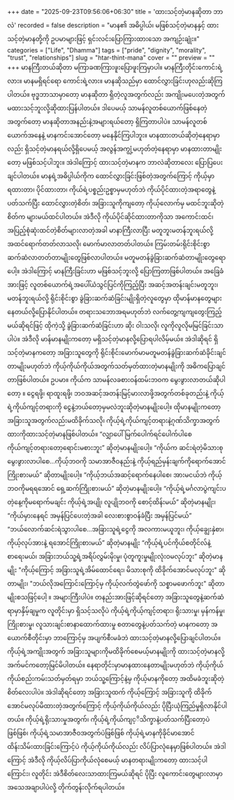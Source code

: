 +++
date = "2025-09-23T09:56:06+06:30"
title = 'ထားသင့်တဲ့မာနဆိုတာ ဘာလဲ'
recorded = false
description = "မာန၏ အဓိပ္ပါယ်၊ မဖြစ်သင့်တဲ့မာနနှင့် ထားသင့်တဲ့မာနတို့ကို ဥပမာများဖြင့် ရှင်းလင်းပြောကြားထားသော အကျဉ်းချုံး။"
categories = ["Life", "Dhamma"]
tags = ["pride", "dignity", "morality", "trust", "relationships"]
slug = "htar-thint-mana"
cover = ""
preview = ""
+++
မာနကြီးတယ်ဆိုတာ မကြာခဏကြားဖူးပြောဖူးကြမှာပါ။ မာနကြီးတိုင်းကောင်းရဲ့လား။ မာနမရှိရင်ရော ကောင်းရဲ့လား။ မာနဆိုသည်မှာ ထောင်လွှားခြင်းဟုလည်းဆိုကြပါတယ်။ ဗုဒ္ဓဘာသာမှာတော့ မာနဆိုတာ ရှိတဲ့လူအတွက်လည်း အကျိုးမပေးတဲ့အတွက် မထားသင့်ဘူးလို့ဆိုထားပြန်ပါတယ်။ ဒါပေမယ့် သာမန်လူတစ်ယောက်ဖြစ်နေတဲ့အတွက်တော့ မာနဆိုတာအနည်းနဲ့အများရယ်တော့ ရှိကြတာပါပဲ။ သာမန်လူတစ်ယောက်အနေနဲ့ မာနကင်းအောင်တော့ မနေနိုင်ကြပါဘူး။ မာနထားတယ်ဆိုတဲ့နေရာမှာလည်း ရှိသင့်တဲ့မာနရယ်လို့ရှိပေမယ့် အလွန်အကျွံ့မဟုတ်တဲ့နေရာမှာ မာနထားတာမျိုးတော့ မဖြစ်သင့်ပါဘူး။ အဲဒါကြောင့် ထားသင့်တဲ့မာနက ဘာလဲဆိုတာလေး ပြောပြပေးချင်ပါတယ်။
မာနရဲ့အဓိပ္ပါယ်ကိုက ထောင်လွှားခြင်းဖြစ်တဲ့အတွက်ကြောင့် ကိုယ့်မှာရထားတာ၊ ပိုင်ထားတာ၊ ကိုယ်ရဲ့ပစ္စည်းဥစ္စာမှမဟုတ်ဘဲ ကိုယ်ပိုင်ထားတဲ့အရာတွေနဲ့ပတ်သက်ပြီး ထောင်လွှားတဲ့စိတ်၊ အခြားသူကိုကျတော့ ကိုယ့်လောက်မှ မထင်ဘူးဆိုတဲ့စိတ်က များမယ်ထင်ပါတယ်။ အဲဒီလို ကိုယ်ပိုင်ဆိုင်ထားတာကိုသာ အကောင်းထင်၊ အပြည့်စုံဆုံးထင်တဲ့စိတ်များလာတဲ့အခါ မာနာကြီးလာပြီး မတူဘူးမတန်ဘူးရယ်လို့ အထင်ရောက်တတ်လာသလို၊ မောက်မာလာတတ်ပါတယ်။ ကြမ်းတမ်းရိုင်းစိုင်းစွာဆက်ဆံလာတတ်တာမျိုးတွေဖြစ်လာပါတယ်။ မတူမတန်ခွဲခြားဆက်ဆံတာမျိုးတွေရောပေါ့။ အဲဒါကြောင့် မာနကြီးခြင်းဟာ မဖြစ်သင့်ဘူးလို့ ပြောကြတာဖြစ်ပါတယ်။
အခြေခံအားဖြင့် လူတစ်ယောက်ရဲ့အပေါ်ယံသွင်ပြင်ကိုကြည့်ပြီး အဆင့်အတန်းချင်းမတူဘူး၊ မတန်ဘူးရယ်လို့ ရိုင်းစိုင်းစွာ ခွဲခြားဆက်ဆံခြင်းမျိုးရှိတဲ့လူတွေမှာ ထိုမာန်မာနတွေများနေတယ်လို့ပြောနိုင်ပါတယ်။ တရားသဘောအရမဟုတ်ဘဲ လက်တွေ့ကျကျတွေးကြည့်မယ်ဆိုရင်ဖြင့် ထိုကဲ့သို့ ခွဲခြားဆက်ဆံခြင်းဟာ ဆိုး ဝါးသလို၊ လူကိုလူလိုမမြင်ခြင်းသာပါပဲ။ အဲဒီလို မာန်မာနမျိုးကတော့ မရှိသင့်တဲ့မာနလို့ပြောရပါလိမ့်မယ်။ အဲဒါဆိုရင် ရှိသင့်တဲ့မာနကတော့ အခြားသူတွေကို ရိုင်းစိုင်းမောက်မာမတူမတန်ခွဲခြားဆက်ဆံခိုင်းချင်တာမျိုးမဟုတ်ဘဲ ကိုယ့်ကိုယ်ကိုယ်အတွက်သတ်မှတ်ထားတဲ့မာနမျိုးကို အဓိကပြောချင်တာဖြစ်ပါတယ်။ ဥပမာ။ ကိုယ်က သာမန်လခစားဝန်ထမ်းဘဝက မွေးဖွားလာတယ်ဆိုပါတော့ ။ ငွေရဖို့၊ ရာထူးရဖို့၊ ဘဝအဆင့်အတန်းမြင့်မားလာဖို့အတွက်တစ်ခုတည်းနဲ့ ကိုယ့်ရဲ့ကိုယ်ကျင့်တရားကို ငွေနဲ့ဘယ်တော့မှမလဲဘူးဆိုတဲ့မာနမျိုးပေါ့။ ထိုမာနမျိုးကတော့ အခြားသူအတွက်လည်းမထိခိုက်သလို၊ ကိုယ့်ရဲ့ကိုယ်ကျင့်တရားနဲ့ဂုဏ်သိက္ခာအတွက် ထားကိုထားသင့်တဲ့မာနဖြစ်ပါတယ်။ “လျှာပေါ်မြက်ပေါက်ရင်ပေါက်ပါစေ ကိုယ်ကျင့်တရားတော့ရောင်းမစားဘူး” ဆိုတဲ့မာနမျိုးပေါ့။ “ကိုယ်က ဆင်းရဲတဲ့မိသားစုမွေးဖွားလာပါစေ…ကိုယ့်ဘဝကို သမာအာဇီဝနည်းနဲ့ ကိုယ့်ရည်မှန်းချက်ကိုရောက်အောင်ကြိုးစားမယ်” ဆိုတာမျိုးပေါ့။ “ကိုယ့်ဘယ်အဆင့်ရောက်နေပါစေ၊ အားမငယ်ဘဲ ကိုယ့်ဘဝကိုမရရအောင် ရှေ့ဆက်ကြိုးစားမယ်” ဆိုတဲ့မာနမျိုးပေါ့။ “ကိုယ့်ရဲ့မင်္ဂလာပွဲကျင်းပတဲ့နေ့ကိုမရောက်မချင်း ကိုယ့်ရဲ့အပျို၊ လူပျိုဘဝကို စောင့်ထိန်းမယ်” ဆိုတဲ့မာနမျိုး၊ “ကိုယ်မှားနေရင် အမှန်ပြင်ပေးတဲ့အခါ လေးစားစွာဝန်ခံပြီး အမှန်ပြင်မယ်” “ဘယ်လောက်ဆင်းရဲသွားပါစေ…အခြားသူရဲ့ငွေကို အလကားမယူဘူး၊ ကိုယ့်ချွေးနှဲစာ၊ ကိုယ့်လုပ်အားနဲ့ ရအောင်ကြိုးစားမယ်” ဆိုတဲ့မာနမျိုး “ကိုယ့်ရဲ့ပင်ကိုယ်စတိုင်လ်နဲ့စာရေးမယ်၊ အခြားဘယ်သူ့ရဲ့အရိပ်လွှမ်းမိုးမှု၊ ပုံတူကူးမှုမျိုးလုံးဝမလုပ်ဘူး” ဆိုတဲ့မာနမျိုး "ကိုယ့်ကြောင့် အခြားသူရဲ့အိမ်ထောင်ရေး၊ မိသားစုကို ထိခိုက်အောင်မလုပ်ဘူး" ဆိုတာမျိုး၊ "ဘယ်လိုအကြောင်းကြောင့်မှ ကိုယ့်လက်တွဲဖော်ကို သစ္စာမဖောက်ဘူး" ဆိုတာမျိုးစသဖြင့်ပေါ့ ။ အများကြီးပါပဲ။
တနည်းအားဖြင့်ဆိုရင်တော့ အခြားသူတွေနဲ့ဆက်ဆံရာမှာနှိမ့်ချမှုက လူတိုင်းမှာ ရှိသင့်သလိုပဲ ကိုယ့်ရဲ့ကိုယ့်ကျင့်တရား၊ ရိုးသားမှု၊ မှန်ကန်မှု၊ ကြိုးစားမှု၊ လူသားချင်းစာနာထောက်ထားမှု စတာတွေနဲ့ပတ်သက်တဲ့ မာနကတော့ အယောက်စီတိုင်းမှာ ဘာကြောင့်မှ အပျက်စီးမခံဘဲ ထားသင့်တဲ့မာနလို့ပြောချင်ပါတယ်။ ကိုယ့်ရဲ့အကျိုးအတွက် အခြားသူများကိုမထိခိုက်စေမယ့်မာနမျိုးကို ထားသင့်တဲ့မာနလို့ အက်မင်ကတော့မြင်မိပါတယ်။ နေရာတိုင်းမှာမာနထားနေတာမျိုးမဟုတ်ဘဲ ကိုယ့်ကိုယ်ကိုယ်စည်းကမ်းသတ်မှတ်ရမှာ ဘယ်သူ့ကြောင့်နဲ့မှ ကိုယ့်မာနကိုတော့ အထိမခံဘူးဆိုတဲ့စိတ်လေးပါပဲ။ အဲဒါဆိုရင်တော့ အခြားသူထက် ကိုယ့်ကြောင့် အခြားသူကို ထိခိုက်အောင်မလုပ်မိထားတဲ့အတွက်ကြောင့် ကိုယ့်ကိုယ်ကိုယ်လည်း ပိုပြီးယုံကြည်မှုရှိလာနိုင်ပါတယ်။ ကိုယ့်ရဲ့ရိုးသားမှုအတွက်၊ ကိုယ့်ရဲ့ကိုယ်ကျင့ိသိက္ခာနဲ့ပတ်သက်ပြီးတော့ပဲဖြစ်ဖြစ်၊ ကိုယ့်ရဲ့သမာအာဇီဝအတွက်ပဲဖြစ်ဖြစ် ကိုယ့်ရဲ့မာနကိုခိုင်မာအောင်ထိန်းသိမ်းထားခြင်းကြောင့်ပဲ ကိုယ့်ကိုယ်ကိုယ်လည်း လိပ်ပြာလုံနေမှာဖြစ်ပါတယ်။ အဲဒါကြောင့် အဲဒီလို ကိုယ့်လိပ်ပြာကိုယ်လုံစေမယ့် မာနတရားမျိုးကတော့ ထားသင့်ပါကြောင်း၊ လူတိုင်း အဲဒီစိတ်လေးသာထားကြမယ်ဆိုရင် ပိုပြီး လူကောင်းတွေများလာမှာအသေအချာပါပဲလို့ တိုက်တွန်းလိုက်ရပါတယ်။ 